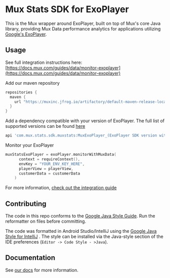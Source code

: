 # Mux Stats SDK for ExoPlayer

This is the Mux wrapper around ExoPlayer, built on top of Mux's core Java library, providing Mux
Data performance analytics for applications utilizing
[Google's ExoPlayer](https://github.com/google/ExoPlayer).

## Usage

See full integration instructions
here: [https://docs.mux.com/guides/data/monitor-exoplayer](https://docs.mux.com/guides/data/monitor-exoplayer)

Add our maven repository

```groovy
repositories {
  maven {
    url "https://muxinc.jfrog.io/artifactory/default-maven-release-local"
  }
}
```

Add a dependency compatible with your version of ExoPlayer. The full list of supported versions can
be found [here](https://docs.mux.com/guides/data/monitor-exoplayer#1-install-the-mux-data-sdk)

```groovy
api 'com.mux.stats.sdk.muxstats:MuxExoPlayer_(ExoPlayer SDK version with underscores):(Mux SDK version)'
```

Monitor your ExoPlayer

```kotlin
muxStatsExoPlayer = exoPlayer.monitorWithMuxData(
      context = requireContext(),
      envKey = "YOUR_ENV_KEY_HERE",
      playerView = playerView,
      customerData = customerData
    )
```

For more
information, [check out the integration guide](https://docs.mux.com/guides/data/monitor-exoplayer)

## Contributing

The code in this repo conforms to
the [Google Java Style Guide](https://google.github.io/styleguide/javaguide.html). Run the
reformatter on files before committing.

The code was formatted in Android Studio/IntelliJ using
the [Google Java Style for IntelliJ](https://github.com/google/styleguide/blob/gh-pages/intellij-java-google-style.xml)
. The style can be installed via the Java-style section of the IDE
preferences (`Editor -> Code Style - >Java`).

## Documentation

See [our docs](https://docs.mux.com/docs/exoplayer-integration-guide) for more information.
